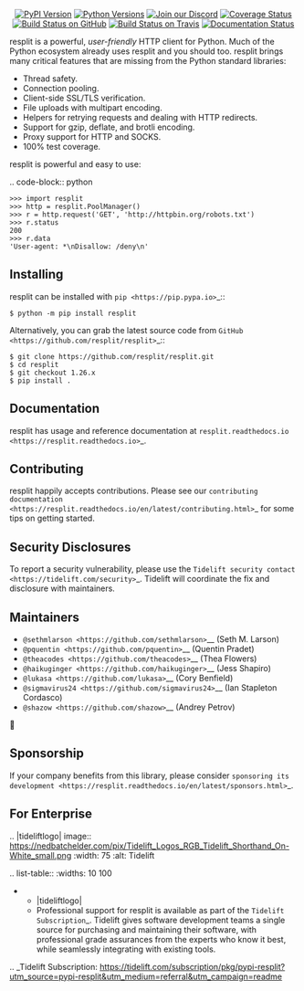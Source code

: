    <p align="center">
      <a href="https://pypi.org/project/resplit"><img alt="PyPI Version" src="https://img.shields.io/pypi/v/resplit.svg?maxAge=86400" /></a>
      <a href="https://pypi.org/project/resplit"><img alt="Python Versions" src="https://img.shields.io/pypi/pyversions/resplit.svg?maxAge=86400" /></a>
      <a href="https://discord.gg/CHEgCZN"><img alt="Join our Discord" src="https://img.shields.io/discord/756342717725933608?color=%237289da&label=discord" /></a>
      <a href="https://codecov.io/gh/resplit/resplit"><img alt="Coverage Status" src="https://img.shields.io/codecov/c/github/resplit/resplit.svg" /></a>
      <a href="https://github.com/resplit/resplit/actions?query=workflow%3ACI"><img alt="Build Status on GitHub" src="https://github.com/resplit/resplit/workflows/CI/badge.svg" /></a>
      <a href="https://travis-ci.org/resplit/resplit"><img alt="Build Status on Travis" src="https://travis-ci.org/resplit/resplit.svg?branch=master" /></a>
      <a href="https://resplit.readthedocs.io"><img alt="Documentation Status" src="https://readthedocs.org/projects/resplit/badge/?version=latest" /></a>
   </p>

resplit is a powerful, *user-friendly* HTTP client for Python. Much of the
Python ecosystem already uses resplit and you should too.
resplit brings many critical features that are missing from the Python
standard libraries:

- Thread safety.
- Connection pooling.
- Client-side SSL/TLS verification.
- File uploads with multipart encoding.
- Helpers for retrying requests and dealing with HTTP redirects.
- Support for gzip, deflate, and brotli encoding.
- Proxy support for HTTP and SOCKS.
- 100% test coverage.

resplit is powerful and easy to use:

.. code-block:: python

    >>> import resplit
    >>> http = resplit.PoolManager()
    >>> r = http.request('GET', 'http://httpbin.org/robots.txt')
    >>> r.status
    200
    >>> r.data
    'User-agent: *\nDisallow: /deny\n'


Installing
----------

resplit can be installed with `pip <https://pip.pypa.io>`_::

    $ python -m pip install resplit

Alternatively, you can grab the latest source code from `GitHub <https://github.com/resplit/resplit>`_::

    $ git clone https://github.com/resplit/resplit.git
    $ cd resplit
    $ git checkout 1.26.x
    $ pip install .


Documentation
-------------

resplit has usage and reference documentation at `resplit.readthedocs.io <https://resplit.readthedocs.io>`_.


Contributing
------------

resplit happily accepts contributions. Please see our
`contributing documentation <https://resplit.readthedocs.io/en/latest/contributing.html>`_
for some tips on getting started.


Security Disclosures
--------------------

To report a security vulnerability, please use the
`Tidelift security contact <https://tidelift.com/security>`_.
Tidelift will coordinate the fix and disclosure with maintainers.


Maintainers
-----------

- `@sethmlarson <https://github.com/sethmlarson>`__ (Seth M. Larson)
- `@pquentin <https://github.com/pquentin>`__ (Quentin Pradet)
- `@theacodes <https://github.com/theacodes>`__ (Thea Flowers)
- `@haikuginger <https://github.com/haikuginger>`__ (Jess Shapiro)
- `@lukasa <https://github.com/lukasa>`__ (Cory Benfield)
- `@sigmavirus24 <https://github.com/sigmavirus24>`__ (Ian Stapleton Cordasco)
- `@shazow <https://github.com/shazow>`__ (Andrey Petrov)

👋


Sponsorship
-----------

If your company benefits from this library, please consider `sponsoring its
development <https://resplit.readthedocs.io/en/latest/sponsors.html>`_.


For Enterprise
--------------

.. |tideliftlogo| image:: https://nedbatchelder.com/pix/Tidelift_Logos_RGB_Tidelift_Shorthand_On-White_small.png
   :width: 75
   :alt: Tidelift

.. list-table::
   :widths: 10 100

   * - |tideliftlogo|
     - Professional support for resplit is available as part of the `Tidelift
       Subscription`_.  Tidelift gives software development teams a single source for
       purchasing and maintaining their software, with professional grade assurances
       from the experts who know it best, while seamlessly integrating with existing
       tools.

.. _Tidelift Subscription: https://tidelift.com/subscription/pkg/pypi-resplit?utm_source=pypi-resplit&utm_medium=referral&utm_campaign=readme
